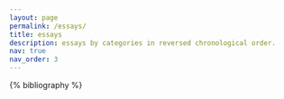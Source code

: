 ```yaml
---
layout: page
permalink: /essays/
title: essays
description: essays by categories in reversed chronological order.
nav: true
nav_order: 3
---
```

<!-- _pages/publications.md -->
<div class="publications">

{% bibliography %}

</div>
